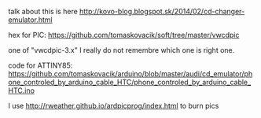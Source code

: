 talk about this is here http://kovo-blog.blogspot.sk/2014/02/cd-changer-emulator.html

hex for PIC: https://github.com/tomaskovacik/soft/tree/master/vwcdpic

one of "vwcdpic-3.x" I really do not remembre which one is right one.

code for ATTINY85: https://github.com/tomaskovacik/arduino/blob/master/audi/cd_emulator/phone_controled_by_arduino_cable_HTC/phone_controled_by_arduino_cable_HTC.ino

I use http://rweather.github.io/ardpicprog/index.html to burn pics

